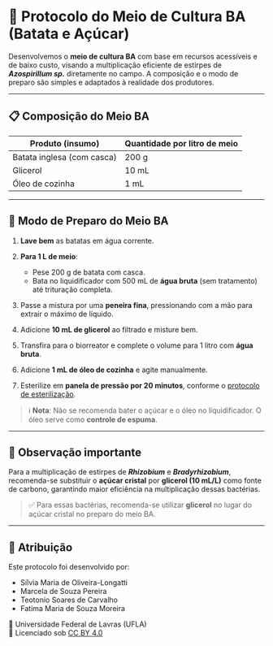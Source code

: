 # 🥔 Protocolo do Meio de Cultura BA (Batata e Açúcar)

Desenvolvemos o **meio de cultura BA** com base em recursos acessíveis e de baixo custo, visando a multiplicação eficiente de estirpes de ***Azospirillum sp.*** diretamente no campo. A composição e o modo de preparo são simples e adaptados à realidade dos produtores.

---

## 📋 Composição do Meio BA

| Produto (insumo)    | Quantidade por litro de meio |
|---------------------|------------------------------|
| Batata inglesa (com casca) | 200 g                      |
| Glicerol        | 10 mL                           |
| Óleo de cozinha      | 1 mL                         |

---

## 🧪 Modo de Preparo do Meio BA

1. **Lave bem** as batatas em água corrente.
2. **Para 1 L de meio**:
   - Pese 200 g de batata com casca.
   - Bata no liquidificador com 500 mL de **água bruta** (sem tratamento) até trituração completa.
3. Passe a mistura por uma **peneira fina**, pressionando com a mão para extrair o máximo de líquido.
4. Adicione **10 mL de glicerol** ao filtrado e misture bem.
5. Transfira para o biorreator e complete o volume para 1 litro com **água bruta**.
6. Adicione **1 mL de óleo de cozinha** e agite manualmente.
7. Esterilize em **panela de pressão por 20 minutos**, conforme o [protocolo de esterilização](https://github.com/teodecarvalho/BiorreatorPopular/blob/main/esteriliza%C3%A7%C3%A3o.md).

   > 

> ℹ️ **Nota**: Não se recomenda bater o açúcar e o óleo no liquidificador. O óleo serve como **controle de espuma**.

---

## 🔁 Observação importante

Para a multiplicação de estirpes de **_Rhizobium_** e **_Bradyrhizobium_**, recomenda-se substituir o **açúcar cristal** por **glicerol (10 mL/L)** como fonte de carbono, garantindo maior eficiência na multiplicação dessas bactérias.
> ✅ Para essas bactérias, recomenda-se utilizar **glicerol** no lugar do açúcar cristal no preparo do meio BA.

---

## 🧾 Atribuição

Este protocolo foi desenvolvido por:

- Sílvia Maria de Oliveira-Longatti  
- Marcela de Souza Pereira  
- Teotonio Soares de Carvalho  
- Fatima Maria de Souza Moreira  

📍 Universidade Federal de Lavras (UFLA)  
📜 Licenciado sob [CC BY 4.0](https://creativecommons.org/licenses/by/4.0/deed.pt_BR)
